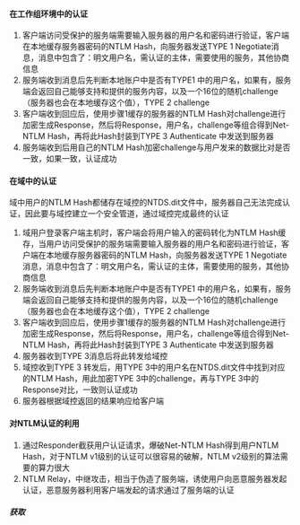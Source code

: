 #### 在工作组环境中的认证

1. 客户端访问受保护的服务端需要输入服务器的用户名和密码进行验证，客户端在本地缓存服务器密码的NTLM Hash，向服务器发送TYPE 1 Negotiate消息，消息中包含了：明文用户名，需认证的主体，需要使用的服务，其他协商信息
2. 服务端收到消息后先判断本地账户中是否有TYPE1 中的用户名，如果有，服务端会返回自己能够支持和提供的服务内容，以及一个16位的随机challenge（服务器也会在本地缓存这个值），TYPE 2 challenge
3. 客户端收到回应后，使用步骤1缓存的服务器的NTLM Hash对challenge进行加密生成Response，然后将Response，用户名，challenge等组合得到Net-NTLM Hash，再将此Hash封装到TYPE 3 Authenticate 中发送到服务器
4. 服务端收到后用自己的NTLM Hash加密challenge与用户发来的数据比对是否一致，如果一致，认证成功

#### 在域中的认证

域中用户的NTLM Hash都储存在域控的NTDS.dit文件中，服务器自己无法完成认证，因此要与域控建立一个安全管道，通过域控完成最终的认证

1. 域用户登录客户端主机时，客户端会将用户输入的密码转化为NTLM Hash缓存，当用户访问受保护的服务端需要输入服务器的用户名和密码进行验证，客户端在本地缓存服务器密码的NTLM Hash，向服务器发送TYPE 1 Negotiate消息，消息中包含了：明文用户名，需认证的主体，需要使用的服务，其他协商信息
2. 服务端收到消息后先判断本地账户中是否有TYPE1 中的用户名，如果有，服务端会返回自己能够支持和提供的服务内容，以及一个16位的随机challenge（服务器也会在本地缓存这个值），TYPE 2 challenge
3. 客户端收到回应后，使用步骤1缓存的服务器的NTLM Hash对challenge进行加密生成Response，然后将Response，用户名，challenge等组合得到Net-NTLM Hash，再将此Hash封装到TYPE 3 Authenticate 中发送到服务器
4. 服务器收到TYPE 3消息后将此转发给域控
5. 域控收到TYPE 3 转发后，用TYPE 3中的用户名在NTDS.dit文件中找到对应的NTLM Hash，用此加密TYPE 3中的challenge，再与TYPE 3中的Response对比，一致则认证成功
6. 服务器根据域控返回的结果响应给客户端

#### 对NTLM认证的利用

1. 通过Responder截获用户认证请求，爆破Net-NTLM Hash得到用户NTLM Hash，对于NTLM v1级别的认证可以很容易的破解，NTLM v2级别的算法需要的算力很大
2. NTLM Relay，中继攻击，相当于伪造了服务端，诱使用户向恶意服务器发起认证，恶意服务器利用客户端发起的请求通过了服务端的认证

##### 获取
